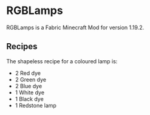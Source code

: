 # RGBLamps
RGBLamps is a Fabric Minecraft Mod for version 1.19.2.

## Recipes
The shapeless recipe for a coloured lamp is:
 - 2 Red dye
 - 2 Green dye
 - 2 Blue dye
 - 1 White dye
 - 1 Black dye
 - 1 Redstone lamp
